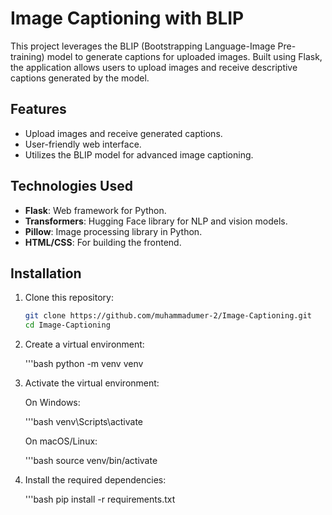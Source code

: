 # Image Captioning with BLIP

This project leverages the BLIP (Bootstrapping Language-Image Pre-training) model to generate captions for uploaded images. Built using Flask, the application allows users to upload images and receive descriptive captions generated by the model.

## Features

- Upload images and receive generated captions.
- User-friendly web interface.
- Utilizes the BLIP model for advanced image captioning.

## Technologies Used

- **Flask**: Web framework for Python.
- **Transformers**: Hugging Face library for NLP and vision models.
- **Pillow**: Image processing library in Python.
- **HTML/CSS**: For building the frontend.

## Installation

1. Clone this repository:

   ```bash
   git clone https://github.com/muhammadumer-2/Image-Captioning.git
   cd Image-Captioning
2. Create a virtual environment:

   '''bash
   python -m venv venv
3. Activate the virtual environment:

   On Windows:
   
    '''bash
    venv\Scripts\activate

   On macOS/Linux:
     
    '''bash
    source venv/bin/activate

4. Install the required dependencies:

   '''bash
   pip install -r requirements.txt

   
